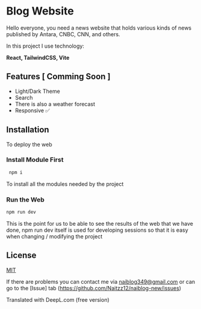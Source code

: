 # Blog Website

Hello everyone, you need a news website that holds various kinds of news published by Antara, CNBC, CNN, and others.

In this project I use technology:

**React, TailwindCSS, Vite**

## Features [ Comming Soon ]

- Light/Dark Theme
- Search
- There is also a weather forecast
- Responsive ✅

## Installation

To deploy the web

### Install Module First

```bash
 npm i
```

To install all the modules needed by the project

### Run the Web

```bash
npm run dev
```

This is the point for us to be able to see the results of the web that we have done, npm run dev itself is used for developing sessions so that it is easy when changing / modifying the project

## License

[MIT](https://choosealicense.com/licenses/mit/)

If there are problems you can contact me via naiblog349@gmail.com or can go to the [Issue] tab (https://github.com/Naitzz12/naiblog-new/issues)

Translated with DeepL.com (free version)
